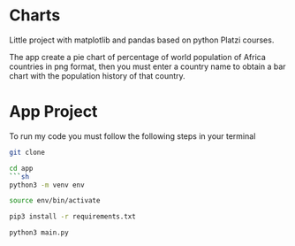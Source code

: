 # Charts
Little project with matplotlib and pandas based on python Platzi courses.

The app create a pie chart of percentage of world population of Africa countries in png format, then you must enter a country name to obtain a bar chart with the population history of that country.

# App Project
To run my code you must follow the following steps in your terminal

```sh
git clone
```
```sh
cd app
```sh
python3 -m venv env
```
```sh
source env/bin/activate
```
```sh
pip3 install -r requirements.txt
```
```sh
python3 main.py
```